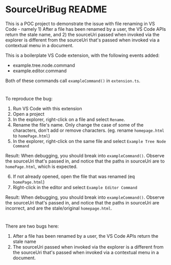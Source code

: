 # SourceUriBug README

This is a POC project to demonstrate the issue with file renaming in VS Code - namely 1) After a file has been renamed by a user, the VS Code APIs return the stale name, and 2) the sourceUri passed when invoked via the explorer is different from the sourceUri that's passed when invoked via a contextual menu in a document.

This is a boilerplate VS Code extension, with the following events added:
* example.tree.node.command
* example.editor.command

Both of these commands call `exampleCommand()` in `extension.ts`.


#
To reproduce the bug:
1. Run VS Code with this extension
2. Open a project
3. In the explorer, right-click on a file and select `Rename`.
4. Rename the file's name.  Only change the case of some of the characters, don't add or remove characters.  (eg. rename `homepage.html` to `homePage.html`)
5. In the explorer, right-click on the same file and select `Example Tree Node Command`

Result:
When debugging, you should break into `exampleCommand()`.  Observe the sourceUri that's passed in, and notice that the paths in sourceUri are to `homePage.html`, which is expected.

6. If not already opened, open the file that was renamed (eq `homePage.html`)
7. Right-click in the editor and select `Example Editor Command`

Result:
When debugging, you should break into `exampleCommand()`.  Observe the sourceUri that's passed in, and notice that the paths in sourceUri are incorrect, and are the stale/original `homepage.html`.

#
There are two bugs here:
1) After a file has been renamed by a user, the VS Code APIs return the stale name
2) The sourceUri passed when invoked via the explorer is a different from the sourceUri that's passed when invoked via a contextual menu in a document.
